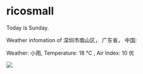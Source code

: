 # ricosmall

Today is Sunday.

Weather infomation of 深圳市南山区， 广东省， 中国: 

Weather: 小雨, Temperature: 18 ℃ , Air Index: 10 优

<img src="https://github-readme-stats.vercel.app/api?username=ricosmall&show_icons=true" />
